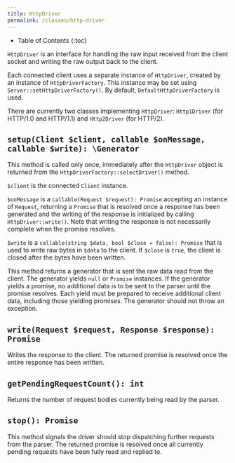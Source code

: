 ```yaml
---
title: HttpDriver
permalink: /classes/http-driver
---
```


* Table of Contents
{:toc}

`HttpDriver` is an interface for handling the raw input received from the client socket and writing the raw output back to the client.

Each connected client uses a separate instance of `HttpDriver`, created by an instance of `HttpDriverFactory`. This instance may be set using `Server::setHttpDriverFactory()`. By default, `DefaultHttpDriverFactory` is used.

There are currently two classes implementing `HttpDriver`: `Http1Driver` (for HTTP/1.0 and HTTP/1.1) and `Http2Driver` (for HTTP/2).

## `setup(Client $client, callable $onMessage, callable $write): \Generator`

This method is called only once, immediately after the `HttpDriver` object is returned from the `HttpDriverFactory::selectDriver()` method.

`$client` is the connected `Client` instance.

`$onMessage` is a `callable(Request $request): Promise` accepting an instance of `Request`, returning a `Promise` that is resolved once a response has been generated and the writing of the response is initialized by calling `HttpDriver::write()`. Note that writing the response is not necessarily complete when the promise resolves.

`$write` is a `callable(string $data, bool $close = false): Promise` that is used to write raw bytes in `$data` to the client. If `$close` is `true`, the client is closed after the bytes have been written.

This method returns a generator that is sent the raw data read from the client. The generator yields `null` or `Promise` instances. If the generator yields a promise, no additional data is to be sent to the parser until the promise resolves. Each yield must be prepared to receive additional client data, including those yielding promises. The generator should not throw an exception.

## `write(Request $request, Response $response): Promise`

Writes the response to the client. The returned promise is resolved once the entire response has been written.

## `getPendingRequestCount(): int`

Returns the number of request bodies currently being read by the parser.

## `stop(): Promise`

This method signals the driver should stop dispatching further requests from the parser. The returned promise is resolved once all currently pending requests have been fully read and replied to.
